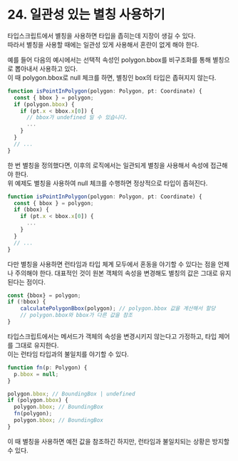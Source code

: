 # 24. 일관성 있는 별칭 사용하기

타입스크립트에서 별칭을 사용하면 타입을 좁히는데 지장이 생길 수 있다.  
따라서 별칭을 사용할 때에는 일관성 있게 사용해서 혼란이 없게 해야 한다.

예를 들어 다음의 예시에서는 선택적 속성인 polygon.bbox를 비구조화를 통해 별칭으로 뽑아내서 사용하고 있다.  
이 때 polygon.bbox로 null 체크를 하면, 별칭인 box의 타입은 좁혀지지 않는다.

```ts
function isPointInPolygon(polygon: Polygon, pt: Coordinate) {
  const { bbox } = polygon;
  if (polygon.bbox) {
    if (pt.x < bbox.x[0]) {
      // bbox가 undefined 일 수 있습니다.
      ...
    }
  }
  // ...
}
```

한 번 별칭을 정의했다면, 이후의 로직에서는 일관되게 별칭을 사용해서 속성에 접근해야 한다.  
위 예제도 별칭을 사용하여 null 체크를 수행하면 정상적으로 타입이 좁혀진다.

```ts
function isPointInPolygon(polygon: Polygon, pt: Coordinate) {
  const { bbox } = polygon;
  if (bbox) {
    if (pt.x < bbox.x[0]) {
      ...
    }
  }
  // ...
}
```

다만 별칭을 사용하면 런타임과 타입 체계 모두에서 혼동을 야기할 수 있다는 점을 언제나 주의해야 한다.
대표적인 것이 원본 객체의 속성을 변경해도 별칭의 값은 그대로 유지된다는 점이다.

```ts
const {bbox} = polygon;
if (!bbox) {
    calculatePolygonBbox(polygon); // polygon.bbox 값을 계산해서 할당
    // polygon.bbox와 bbox가 다른 값을 참조
}
```

타입스크립트에서는 메서드가 객체의 속성을 변경시키지 않는다고 가정하고, 타입 제어를 그대로 유지한다.  
이는 런타임 타입과의 불일치를 야기할 수 있다.

```ts
function fn(p: Polygon) {
  p.bbox = null;
}

polygon.bbox; // BoundingBox | undefined
if (polygon.bbox) {
  polygon.bbox; // BoundingBox
  fn(polygon);
  polygon.bbox; // BoundingBox
}
```

이 때 별칭을 사용하면 예전 값을 참조하긴 하지만, 런타임과 불일치되는 상황은 방지할 수 있다.





